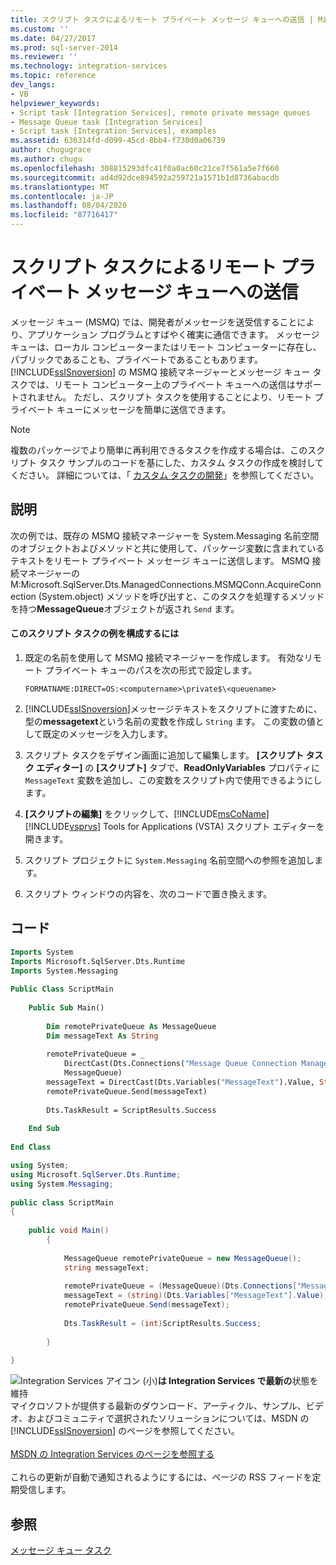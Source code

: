 ```yaml
---
title: スクリプト タスクによるリモート プライベート メッセージ キューへの送信 | Microsoft Docs
ms.custom: ''
ms.date: 04/27/2017
ms.prod: sql-server-2014
ms.reviewer: ''
ms.technology: integration-services
ms.topic: reference
dev_langs:
- VB
helpviewer_keywords:
- Script task [Integration Services], remote private message queues
- Message Queue task [Integration Services]
- Script task [Integration Services], examples
ms.assetid: 636314fd-d099-45cd-8bb4-f730d0a06739
author: chugugrace
ms.author: chugu
ms.openlocfilehash: 308815293dfc41f0a0ac60c21ce7f561a5e7f660
ms.sourcegitcommit: ad4d92dce894592a259721a1571b1d8736abacdb
ms.translationtype: MT
ms.contentlocale: ja-JP
ms.lasthandoff: 08/04/2020
ms.locfileid: "87716417"
---
```

# <a name="sending-to-a-remote-private-message-queue-with-the-script-task"></a>スクリプト タスクによるリモート プライベート メッセージ キューへの送信
  メッセージ キュー (MSMQ) では、開発者がメッセージを送受信することにより、アプリケーション プログラムとすばやく確実に通信できます。 メッセージ キューは、ローカル コンピューターまたはリモート コンピューターに存在し、パブリックであることも、プライベートであることもあります。 [!INCLUDE[ssISnoversion](../../includes/ssisnoversion-md.md)] の MSMQ 接続マネージャーとメッセージ キュー タスクでは、リモート コンピューター上のプライベート キューへの送信はサポートされません。 ただし、スクリプト タスクを使用することにより、リモート プライベート キューにメッセージを簡単に送信できます。  
  
> [!NOTE]  
>  複数のパッケージでより簡単に再利用できるタスクを作成する場合は、このスクリプト タスク サンプルのコードを基にした、カスタム タスクの作成を検討してください。 詳細については、「 [カスタム タスクの開発](../extending-packages-custom-objects/task/developing-a-custom-task.md)」を参照してください。  
  
## <a name="description"></a>説明  
 次の例では、既存の MSMQ 接続マネージャーを System.Messaging 名前空間のオブジェクトおよびメソッドと共に使用して、パッケージ変数に含まれているテキストをリモート プライベート メッセージ キューに送信します。 MSMQ 接続マネージャーの M:Microsoft.SqlServer.Dts.ManagedConnections.MSMQConn.AcquireConnection (System.object) メソッドを呼び出すと、このタスクを処理するメソッドを持つ**MessageQueue**オブジェクトが返され `Send` ます。  
  
#### <a name="to-configure-this-script-task-example"></a>このスクリプト タスクの例を構成するには  
  
1.  既定の名前を使用して MSMQ 接続マネージャーを作成します。 有効なリモート プライベート キューのパスを次の形式で設定します。  
  
    ```  
    FORMATNAME:DIRECT=OS:<computername>\private$\<queuename>  
    ```  
  
2.  [!INCLUDE[ssISnoversion](../../includes/ssisnoversion-md.md)]メッセージテキストをスクリプトに渡すために、型の**messagetext**という名前の変数を作成し `String` ます。 この変数の値として既定のメッセージを入力します。  
  
3.  スクリプト タスクをデザイン画面に追加して編集します。 **[スクリプト タスク エディター]** の **[スクリプト]** タブで、**ReadOnlyVariables** プロパティに `MessageText` 変数を追加し、この変数をスクリプト内で使用できるようにします。  
  
4.  **[スクリプトの編集]** をクリックして、[!INCLUDE[msCoName](../../includes/msconame-md.md)] [!INCLUDE[vsprvs](../../includes/vsprvs-md.md)] Tools for Applications (VSTA) スクリプト エディターを開きます。  
  
5.  スクリプト プロジェクトに `System.Messaging` 名前空間への参照を追加します。  
  
6.  スクリプト ウィンドウの内容を、次のコードで置き換えます。  
  
## <a name="code"></a>コード  
  
```vb  
Imports System  
Imports Microsoft.SqlServer.Dts.Runtime  
Imports System.Messaging  
  
Public Class ScriptMain  
  
    Public Sub Main()  
  
        Dim remotePrivateQueue As MessageQueue  
        Dim messageText As String  
  
        remotePrivateQueue = _  
            DirectCast(Dts.Connections("Message Queue Connection Manager").AcquireConnection(Dts.Transaction), _  
            MessageQueue)  
        messageText = DirectCast(Dts.Variables("MessageText").Value, String)  
        remotePrivateQueue.Send(messageText)  
  
        Dts.TaskResult = ScriptResults.Success  
  
    End Sub  
  
End Class  
```  
  
```csharp  
using System;  
using Microsoft.SqlServer.Dts.Runtime;  
using System.Messaging;  
  
public class ScriptMain  
{  
  
    public void Main()  
        {  
  
            MessageQueue remotePrivateQueue = new MessageQueue();  
            string messageText;  
  
            remotePrivateQueue = (MessageQueue)(Dts.Connections["Message Queue Connection Manager"].AcquireConnection(Dts.Transaction) as MessageQueue);  
            messageText = (string)(Dts.Variables["MessageText"].Value);  
            remotePrivateQueue.Send(messageText);  
  
            Dts.TaskResult = (int)ScriptResults.Success;  
  
        }  
  
}  
```  
  
![Integration Services アイコン (小)](../media/dts-16.gif "Integration Services のアイコン (小)")**は Integration Services で最新の**状態を維持  <br /> マイクロソフトが提供する最新のダウンロード、アーティクル、サンプル、ビデオ、およびコミュニティで選択されたソリューションについては、MSDN の [!INCLUDE[ssISnoversion](../../includes/ssisnoversion-md.md)] のページを参照してください。<br /><br /> [MSDN の Integration Services のページを参照する](https://go.microsoft.com/fwlink/?LinkId=136655)<br /><br /> これらの更新が自動で通知されるようにするには、ページの RSS フィードを定期受信します。  
  
## <a name="see-also"></a>参照  
 [メッセージ キュー タスク](../control-flow/message-queue-task.md)  
  
  
